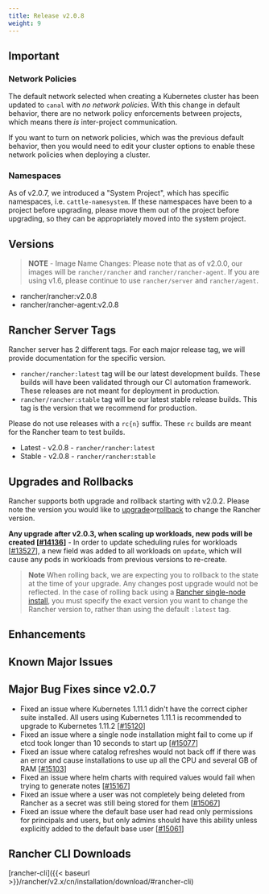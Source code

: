 ```yaml
---
title: Release v2.0.8
weight: 9
---
```


## Important

### Network Policies

The default network selected when creating a Kubernetes cluster has been updated to `canal` with *no network policies*. With this change in default behavior, there are no network policy enforcements between projects, which means there *is* inter-project communication.

If you want to turn on network policies, which was the previous default behavior, then you would need to edit your cluster options to enable these network policies when deploying a cluster. 

### Namespaces

As of v2.0.7, we introduced a "System Project", which has specific namespaces, i.e. `cattle-namesystem`. If these namespaces have been to a project before upgrading, please move them out of the project before upgrading, so they can be appropriately moved into the system project.

## Versions

> **NOTE** - Image Name Changes: Please note that as of v2.0.0, our images will be `rancher/rancher` and `rancher/rancher-agent`. If you are using v1.6, please continue to use `rancher/server` and `rancher/agent`.

- rancher/rancher:v2.0.8
- rancher/rancher-agent:v2.0.8

## Rancher Server Tags

Rancher server has 2 different tags. For each major release tag, we will provide documentation for the specific version.

- `rancher/rancher:latest` tag will be our latest development builds. These builds will have been validated through our CI automation framework. These releases are not meant for deployment in production.
- `rancher/rancher:stable` tag will be our latest stable release builds. This tag is the version that we recommend for production.  

Please do not use releases with a `rc{n}` suffix. These `rc` builds are meant for the Rancher team to test builds.

- Latest - v2.0.8 - `rancher/rancher:latest`
- Stable - v2.0.8 - `rancher/rancher:stable`

## Upgrades and Rollbacks

Rancher supports both upgrade and rollback starting with v2.0.2.  Please note the version you would like to [upgrade](https://rancher.com/docs/rancher/v2.x/en/upgrades/)or[rollback](https://rancher.com/docs/rancher/v2.x/en/backups/rollbacks/) to change the Rancher version.

**Any upgrade after v2.0.3, when scaling up workloads, new pods will be created [[#14136](https://github.com/rancher/rancher/issues/14136)]** - In order to update scheduling rules for workloads [[#13527](https://github.com/rancher/rancher/issues/13527)], a new field was added to all workloads on `update`, which will cause any pods in workloads from previous versions to re-create.

> **Note** When rolling back, we are expecting you to rollback to the state at the time of your upgrade. Any changes post upgrade would not be reflected. In the case of rolling back using a [Rancher single-node install](https://rancher.com/docs/rancher/v2.x/en/installation/single-node-install/), you must specify the exact version you want to change the Rancher version to, rather than using the default `:latest` tag.

## Enhancements

## Known Major Issues

## Major Bug Fixes since v2.0.7

- Fixed an issue where Kubernetes 1.11.1 didn't have the correct cipher suite installed. All users using Kubernetes 1.11.1 is recommended to upgrade to Kubernetes 1.11.2  [[#15120](https://github.com/rancher/rancher/issues/15120)]
- Fixed an issue where a single node installation might fail to come up if etcd took longer than 10 seconds to start up [[#15077](https://github.com/rancher/rancher/issues/15077)]
- Fixed an issue where catalog refreshes would not back off if there was an error and cause installations to use up all the CPU and several GB of RAM [[#15103](https://github.com/rancher/rancher/issues/15103)]
- Fixed an issue where helm charts with required values would fail when trying to generate notes [[#15167](https://github.com/rancher/rancher/issues/15167)]
- Fixed an issue where a user was not completely being deleted from Rancher as a secret was still being stored for them [[#15067](https://github.com/rancher/rancher/issues/15067)]
- Fixed an issue where the default base user had read only permissions for principals and users, but only admins should have this ability unless explicitly added to the default base user [[#15061](https://github.com/rancher/rancher/issues/15061)]

## Rancher CLI Downloads

[rancher-cli]({{< baseurl >}}/rancher/v2.x/cn/installation/download/#rancher-cli)